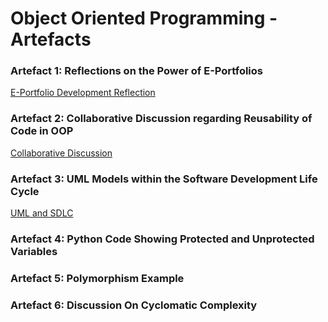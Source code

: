 # Object Oriented Programming - Artefacts 


### Artefact 1: Reflections on the Power of E-Portfolios

[E-Portfolio Development Reflection](/pdf/e_portfolio_development.pdf)


### Artefact 2: Collaborative Discussion regarding Reusability of Code in OOP



[Collaborative Discussion](/pdf/collaborative_discussion.pdf)


### Artefact 3: UML Models within the Software Development Life Cycle


[UML and SDLC](/pdf/uml_in_sdlc.pdf)


### Artefact 4: Python Code Showing Protected and Unprotected Variables


### Artefact 5: Polymorphism Example


### Artefact 6: Discussion On Cyclomatic Complexity






